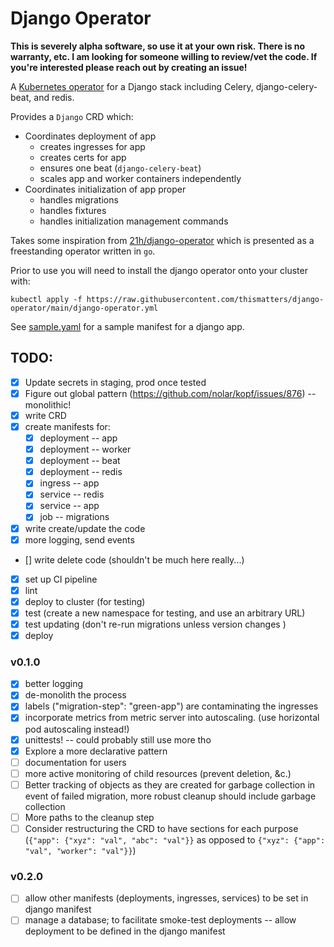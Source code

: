 # Django Operator

**This is severely alpha software, so use it at your own risk. There is no warranty, etc. I am looking for someone willing to review/vet the code. If you're interested please reach out by creating an issue!**

A [Kubernetes operator](https://github.com/cncf/tag-app-delivery/blob/main/operator-wg/whitepaper/Operator-WhitePaper_v1-0.md) for a Django stack including Celery, django-celery-beat, and redis.

Provides a `Django` CRD which:
* Coordinates deployment of app
  * creates ingresses for app
  * creates certs for app
  * ensures one beat (`django-celery-beat`)
  * scales app and worker containers independently
* Coordinates initialization of app proper
  * handles migrations
  * handles fixtures
  * handles initialization management commands

Takes some inspiration from [21h/django-operator](https://git.blindage.org/21h/django-operator) which is presented as a freestanding operator written in `go`.

Prior to use you will need to install the django operator onto your cluster with:
```
kubectl apply -f https://raw.githubusercontent.com/thismatters/django-operator/main/django-operator.yml
```

See [sample.yaml](sample.yaml) for a sample manifest for a django app.

## TODO:

* [x] Update secrets in staging, prod once tested
* [x] Figure out global pattern (https://github.com/nolar/kopf/issues/876) -- monolithic!
* [x] write CRD
* [x] create manifests for:
  * [x] deployment -- app
  * [x] deployment -- worker
  * [x] deployment -- beat
  * [x] deployment -- redis
  * [x] ingress -- app
  * [x] service -- redis
  * [x] service -- app
  * [x] job -- migrations
* [x] write create/update the code
* [x] more logging, send events
* [] write delete code (shouldn't be much here really...)
* [x] set up CI pipeline
* [x] lint
* [x] deploy to cluster (for testing)
* [x] test (create a new namespace for testing, and use an arbitrary URL)
* [x] test updating (don't re-run migrations unless version changes )
* [x] deploy

### v0.1.0
* [x] better logging
* [x] de-monolith the process
* [x] labels ("migration-step": "green-app") are contaminating the ingresses
* [x] incorporate metrics from metric server into autoscaling. (use horizontal pod autoscaling instead!)
* [x] unittests! -- could probably still use more tho
* [x] Explore a more declarative pattern
* [ ] documentation for users
* [ ] more active monitoring of child resources (prevent deletion, &c.)
* [ ] Better tracking of objects as they are created for garbage collection in event of failed migration, more robust cleanup should include garbage collection
* [ ] More paths to the cleanup step
* [ ] Consider restructuring the CRD to have sections for each purpose (`{"app": {"xyz": "val", "abc": "val"}}` as opposed to `{"xyz": {"app": "val", "worker": "val"}}`)

### v0.2.0
* [ ] allow other manifests (deployments, ingresses, services) to be set in django manifest
* [ ] manage a database; to facilitate smoke-test deployments -- allow deployment to be defined in the django manifest
